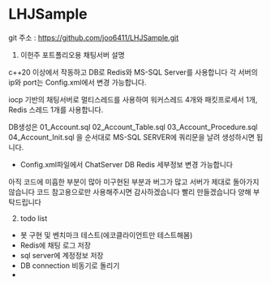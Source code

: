 # LHJSample

git 주소 : https://github.com/joo6411/LHJSample.git

1. 이헌주 포트폴리오용 채팅서버 설명

c++20 이상에서 작동하고 DB로 Redis와 MS-SQL Server를 사용합니다
각 서버의 ip와 port는 Config.xml에서 변경 가능합니다.

iocp 기반의 채팅서버로 멀티스레드를 사용하여 워커스레드 4개와 패킷프로세서 1개, Redis 스레드 1개를 사용합니다.

DB생성은 
01_Account.sql
02_Account_Table.sql
03_Account_Procedure.sql
04_Account_Init.sql
을 순서대로 MS-SQL SERVER에 쿼리문을 날려 생성하시면 됩니다.

- Config.xml파일에서 ChatServer DB Redis 세부정보 변경 가능합니다

아직 코드에 미흡한 부분이 많아 미구현된 부분과 버그가 많고 서버가 제대로 돌아가지 않습니다
코드 참고용으로만 사용해주시면 감사하겠습니다
빨리 만들겠습니다
양해 부탁드립니다


2. todo list
 - 봇 구현 및 벤치마크 테스트(에코클라이언트만 테스트해봄)
 - Redis에 채팅 로그 저장
 - sql server에 계정정보 저장
 - DB connection 비동기로 돌리기
 - 